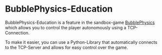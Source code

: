 # BubblePhysics-Education

BubblePhysics-Education is a feature in the sandbox-game [BubblePhysics](https://zenonet.itch.io/bubblephysics) which allows you to control the player autonomously using a TCP-Connection.

To make it easier, you can use a Python-Library that automatically connects to the TCP-Server and allows for easy control over the game.
